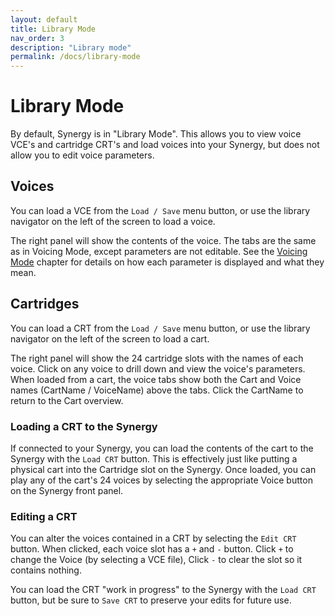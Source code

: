 ```yaml
---
layout: default
title: Library Mode
nav_order: 3
description: "Library mode"
permalink: /docs/library-mode
---
```


# Library Mode

By default, Synergy is in "Library Mode".  This allows you to view voice VCE's and cartridge CRT's and load voices into your Synergy, but does not allow you to edit voice parameters.

## Voices

You can load a VCE from the `Load / Save` menu button, or use the library navigator on the left of the screen to load a voice.

The right panel will show the contents of the voice.  The tabs are the same as in Voicing Mode, except parameters are not editable. See the [Voicing Mode](voicing.md) chapter for details on how each parameter is displayed and what they mean.

## Cartridges

You can load a CRT from the `Load / Save` menu button, or use the library navigator on the left of the screen to load a cart.

The right panel will show the 24 cartridge slots with the names of each voice.  Click on any voice to drill down and view the voice's parameters.  When loaded from a cart, the voice tabs show both the Cart and Voice names (CartName / VoiceName) above the tabs.  Click the CartName to return to the Cart overview.

### Loading a CRT to the Synergy

If connected to your Synergy, you can load the contents of the cart to the Synergy with the `Load CRT` button.  This is effectively just like putting a physical cart into the Cartridge slot on the Synergy.  Once loaded, you can play any of the cart's 24 voices by selecting the appropriate Voice button on the Synergy front panel.

### Editing a CRT

You can alter the voices contained in a CRT by selecting the `Edit CRT` button. When clicked, each voice slot has a `+` and `-` button.  Click `+` to change the Voice (by selecting a VCE file), Click `-` to clear the slot so it contains nothing.

You can load the CRT "work in progress" to the Synergy with the `Load CRT` button, but be sure to `Save CRT` to preserve your edits for future use.


